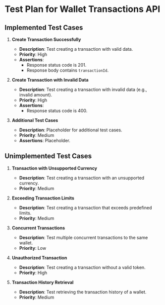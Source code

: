 # Test Plan for Wallet Transactions API

## Implemented Test Cases

1. **Create Transaction Successfully**
   - **Description**: Test creating a transaction with valid data.
   - **Priority**: High
   - **Assertions**:
     - Response status code is 201.
     - Response body contains `transactionId`.

2. **Create Transaction with Invalid Data**
   - **Description**: Test creating a transaction with invalid data (e.g., invalid amount).
   - **Priority**: High
   - **Assertions**:
     - Response status code is 400.

3. **Additional Test Cases**
   - **Description**: Placeholder for additional test cases.
   - **Priority**: Medium
   - **Assertions**: Placeholder.

## Unimplemented Test Cases

1. **Transaction with Unsupported Currency**
   - **Description**: Test creating a transaction with an unsupported currency.
   - **Priority**: Medium

2. **Exceeding Transaction Limits**
   - **Description**: Test creating a transaction that exceeds predefined limits.
   - **Priority**: Medium

3. **Concurrent Transactions**
   - **Description**: Test multiple concurrent transactions to the same wallet.
   - **Priority**: Low

4. **Unauthorized Transaction**
   - **Description**: Test creating a transaction without a valid token.
   - **Priority**: High

5. **Transaction History Retrieval**
   - **Description**: Test retrieving the transaction history of a wallet.
   - **Priority**: Medium
